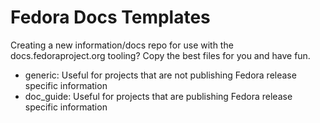 # Fedora Docs Templates

Creating a new information/docs repo for use with the docs.fedoraproject.org tooling?  Copy the best files for you and have fun.

- generic: Useful for projects that are not publishing Fedora release specific information
- doc_guide: Useful for projects that are publishing Fedora release specific information
